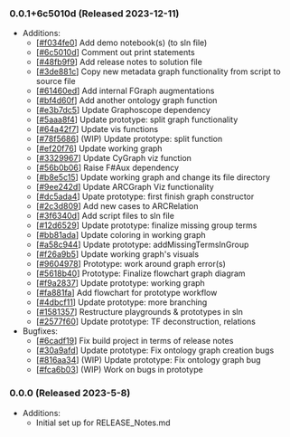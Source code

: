 ### 0.0.1+6c5010d (Released 2023-12-11)
* Additions:
    * [[#f034fe0](https://github.com/nfdi4plants/arc-validate/commit/f034fe0b6ff43dc02c050f5576283ee4ef8aa272)] Add demo notebook(s) (to sln file)
    * [[#6c5010d](https://github.com/nfdi4plants/arc-validate/commit/6c5010dcabee7f22a8b4b3a57abc797831aa68af)] Comment out print statements
    * [[#48fb9f9](https://github.com/nfdi4plants/arc-validate/commit/48fb9f9ee996d5724185298a597c023eb9b3ac26)] Add release notes to solution file
    * [[#3de881c](https://github.com/nfdi4plants/arc-validate/commit/3de881cfb8d988f686eb26b861f740198053aacb)] Copy new metadata graph functionality from script to source file
    * [[#61460ed](https://github.com/nfdi4plants/arc-validate/commit/61460ed2544e78e5bd3dac1055e4529259d3ff73)] Add internal FGraph augmentations
    * [[#bf4d60f](https://github.com/nfdi4plants/arc-validate/commit/bf4d60ffedc5c0565e87f41d8ddc3076f4242b54)] Add another ontology graph function
    * [[#e3b7dc5](https://github.com/nfdi4plants/arc-validate/commit/e3b7dc535e72d8b3fedaae204fa6f0918cf43fa3)] Update Graphoscope dependency
    * [[#5aaa8f4](https://github.com/nfdi4plants/arc-validate/commit/5aaa8f4e6f995155abb38a85cdeff57bfe120fc8)] Update prototype: split graph functionality
    * [[#64a42f7](https://github.com/nfdi4plants/arc-validate/commit/64a42f7dcc5ab11c7f2bedfe64b8d62e432ed274)] Update vis functions
    * [[#78f5686](https://github.com/nfdi4plants/arc-validate/commit/78f56868354a12d80f21e662e1a67922d058e6a1)] (WIP) Update prototype: split function
    * [[#ef20f76](https://github.com/nfdi4plants/arc-validate/commit/ef20f76c0a5fd568b39bd795cbc3076ca147467a)] Update working graph
    * [[#3329967](https://github.com/nfdi4plants/arc-validate/commit/3329967802290004723cda5d3aed7a6b0a703149)] Update CyGraph viz function
    * [[#56b0b06](https://github.com/nfdi4plants/arc-validate/commit/56b0b06c93bfbf1484455e4cdc36b0c593d70b00)] Raise F#Aux dependency
    * [[#b8e5c15](https://github.com/nfdi4plants/arc-validate/commit/b8e5c1544c7e06903442d0eb8ef9483314e1104b)] Update working graph and change its file directory
    * [[#9ee242d](https://github.com/nfdi4plants/arc-validate/commit/9ee242d1de406212f14a7676f16f489da351b884)] Update ARCGraph Viz functionality
    * [[#dc5ada4](https://github.com/nfdi4plants/arc-validate/commit/dc5ada40994f0366112ee60e4815938f590f22b9)] Upate prototype: first finish graph constructor
    * [[#2c3d809](https://github.com/nfdi4plants/arc-validate/commit/2c3d809df59bf907ee3c89b16acdf0466f838b23)] Add new cases to ARCRelation
    * [[#3f6340d](https://github.com/nfdi4plants/arc-validate/commit/3f6340d55f7b5fbb6969b187e3c22493a68ede79)] Add script files to sln file
    * [[#12d6529](https://github.com/nfdi4plants/arc-validate/commit/12d652906240171f2272cf376be7aa059c081822)] Update prototype: finalize missing group terms
    * [[#bb81ada](https://github.com/nfdi4plants/arc-validate/commit/bb81adaaa485899b0bd6d0e2b3285002ec04d89d)] Update coloring in working graph
    * [[#a58c944](https://github.com/nfdi4plants/arc-validate/commit/a58c94476098a77ee682e895abcda156fc548dc7)] Update prototype: addMissingTermsInGroup
    * [[#f26a9b5](https://github.com/nfdi4plants/arc-validate/commit/f26a9b580d027c9ce37c2e1d0f54c386bbfe305b)] Update working graph's visuals
    * [[#9604978](https://github.com/nfdi4plants/arc-validate/commit/96049785322a89a84655a7a71bc890dc9cea9ca3)] Prototype: work around graph error(s)
    * [[#5618b40](https://github.com/nfdi4plants/arc-validate/commit/5618b403856b5a3e91820686ebdd74bf11e06129)] Prototype: Finalize flowchart graph diagram
    * [[#f9a2837](https://github.com/nfdi4plants/arc-validate/commit/f9a283779ea0761d093a804c07b9b51167631144)] Update prototype: working graph
    * [[#fa881fa](https://github.com/nfdi4plants/arc-validate/commit/fa881fa055b2a6bb8e9e944c88da38a73fe736f3)] Add flowchart for prototype workflow
    * [[#4dbcf11](https://github.com/nfdi4plants/arc-validate/commit/4dbcf1191123940f1cd66cc90fc9a7f18bde12cc)] Update prototype: more branching
    * [[#1581357](https://github.com/nfdi4plants/arc-validate/commit/1581357b3d76c72e7b07e7aef639451339738c94)] Restructure playgrounds & prototypes in sln
    * [[#2577f60](https://github.com/nfdi4plants/arc-validate/commit/2577f60bbb659a4e5f3bf00712703940a616d8b7)] Update prototype: TF deconstruction, relations
* Bugfixes:
    * [[#6cadf19](https://github.com/nfdi4plants/arc-validate/commit/6cadf19467518f3965237d48afa5c4ca16b732d3)] Fix build project in terms of release notes
    * [[#30a9afd](https://github.com/nfdi4plants/arc-validate/commit/30a9afd0c7661d712c5ff1a84ba43e78e20ddd54)] Update prototype: Fix ontology graph creation bugs
    * [[#816aa34](https://github.com/nfdi4plants/arc-validate/commit/816aa3407bc83086fa6887d030ea79211169c946)] (WIP) Update prototype: Fix ontology graph bug
    * [[#fca6b03](https://github.com/nfdi4plants/arc-validate/commit/fca6b036b7c3c22a3b844a4ca5981ca5d7ad16cd)] (WIP) Work on bugs in prototype

### 0.0.0 (Released 2023-5-8)
* Additions:
    * Initial set up for RELEASE_Notes.md

